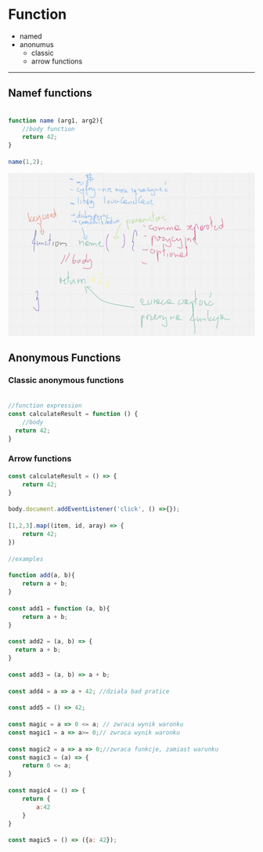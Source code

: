 # Function 
- named
- anonumus
  -  classic
  -  arrow functions


---



## Namef functions

```js

function name (arg1, arg2){
    //body function
    return 42;
}

name(1,2);

```
![](named.png)
## Anonymous Functions

### Classic anonymous functions

```js

//function expression
const calculateResult = function () {
    //body
  return 42;
}


```

### Arrow functions 

```js
const calculateResult = () => {
    return 42;
}

body.document.addEventListener('click', () =>{});

[1,2,3].map((item, id, aray) => {
    return 42;
})

//examples

function add(a, b){
    return a + b;
}

const add1 = function (a, b){
    return a + b;
}

const add2 = (a, b) => {
  return a + b;
}

const add3 = (a, b) => a + b;

const add4 = a => a + 42; //działa bad pratice

const add5 = () => 42; 

const magic = a => 0 <= a; // zwraca wynik waronku
const magic1 = a => a>= 0;// zwraca wynik waronku

const magic2 = a => a => 0;//zwraca funkcje, zamiast warunku
const magic3 = (a) => {
    return 0 <= a;
}

const magic4 = () => {
    return {
        a:42
    }
}

const magic5 = () => ({a: 42});
```


